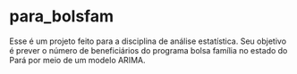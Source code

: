 # para_bolsfam

Esse é um projeto feito para a disciplina de análise estatística. Seu objetivo é prever o número de beneficiários do programa bolsa família no estado do Pará por meio de um modelo ARIMA.
